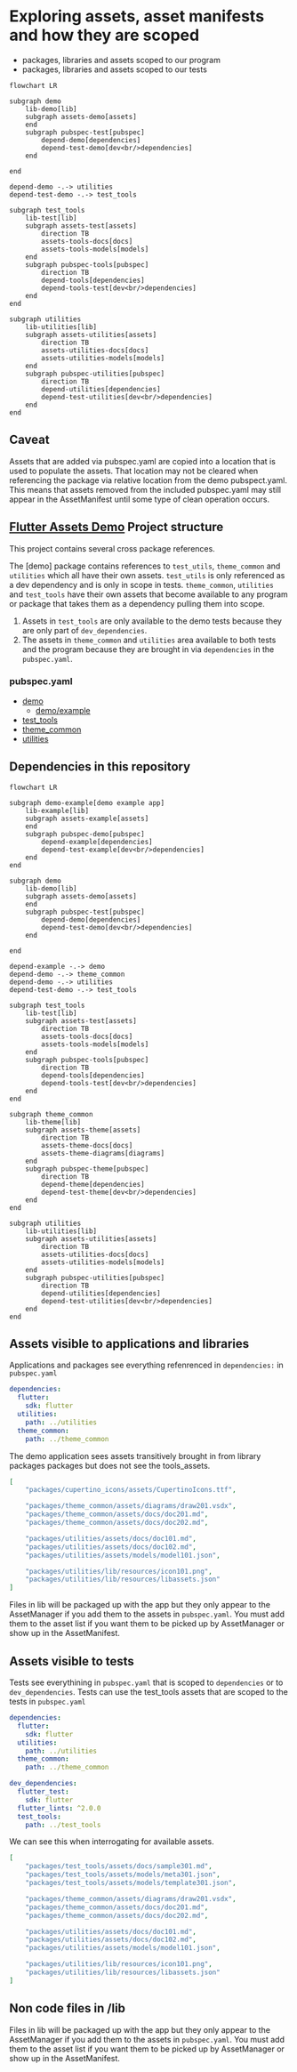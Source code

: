 # Exploring assets, asset manifests and how they are scoped

* packages, libraries and assets scoped to our program
* packages, libraries and assets scoped to our tests

```mermaid
flowchart LR

subgraph demo
    lib-demo[lib]
    subgraph assets-demo[assets]
    end
    subgraph pubspec-test[pubspec]
        depend-demo[dependencies]
        depend-test-demo[dev<br/>dependencies]
    end

end

depend-demo -.-> utilities
depend-test-demo -.-> test_tools

subgraph test_tools
    lib-test[lib]
    subgraph assets-test[assets]
        direction TB
        assets-tools-docs[docs]
        assets-tools-models[models]
    end
    subgraph pubspec-tools[pubspec]
        direction TB
        depend-tools[dependencies]
        depend-tools-test[dev<br/>dependencies]
    end
end

subgraph utilities
    lib-utilities[lib]
    subgraph assets-utilities[assets]
        direction TB
        assets-utilities-docs[docs]
        assets-utilities-models[models]
    end
    subgraph pubspec-utilities[pubspec]
        direction TB
        depend-utilities[dependencies]
        depend-test-utilities[dev<br/>dependencies]
    end
end
```

## Caveat

Assets that are added via pubspec.yaml are copied into a location that is used to populate the assets.
That location may not be cleared when referencing the package via relative location from the demo pubspect.yaml.
This means that assets removed from the included pubspec.yaml may still appear in the AssetManifest until some type of clean operation occurs.

## [Flutter Assets Demo](https://github.com/freemansoft/flutter_assets_demo) Project structure

This project contains several cross package references.

The [demo] package contains references to  `test_utils`, `theme_common` and `utilities` which all have their own assets. `test_utils` is only referenced as a dev dependency and is only in scope in tests. `theme_common`, `utilities` and `test_tools` have their own assets that become available to any program or package that takes them as a dependency pulling them into scope.

1. Assets in `test_tools` are only available to the demo tests because they are only part of `dev_dependencies`.
1. The assets in `theme_common` and `utilities` area available to both tests and the program because they are brought in via `dependencies` in the `pubspec.yaml`.

### pubspec.yaml

* [demo](packages/demo/pubspec.yaml)
  * [demo/example](packages/demo/example/pubspec.yaml)
* [test_tools](packages/test_tools/pubspec.yaml)
* [theme_common](packages/theme_common/pubspec.yaml)
* [utilities](packages/utilities/pubspec.yaml)

## Dependencies in this repository

```mermaid
flowchart LR

subgraph demo-example[demo example app]
    lib-example[lib]
    subgraph assets-example[assets]
    end
    subgraph pubspec-demo[pubspec]
        depend-example[dependencies]
        depend-test-example[dev<br/>dependencies]
    end
end

subgraph demo
    lib-demo[lib]
    subgraph assets-demo[assets]
    end
    subgraph pubspec-test[pubspec]
        depend-demo[dependencies]
        depend-test-demo[dev<br/>dependencies]
    end

end

depend-example -.-> demo
depend-demo -.-> theme_common
depend-demo -.-> utilities
depend-test-demo -.-> test_tools

subgraph test_tools
    lib-test[lib]
    subgraph assets-test[assets]
        direction TB
        assets-tools-docs[docs]
        assets-tools-models[models]
    end
    subgraph pubspec-tools[pubspec]
        direction TB
        depend-tools[dependencies]
        depend-tools-test[dev<br/>dependencies]
    end
end

subgraph theme_common
    lib-theme[lib]
    subgraph assets-theme[assets]
        direction TB
        assets-theme-docs[docs]
        assets-theme-diagrams[diagrams]
    end
    subgraph pubspec-theme[pubspec]
        direction TB
        depend-theme[dependencies]
        depend-test-theme[dev<br/>dependencies]
    end
end

subgraph utilities
    lib-utilities[lib]
    subgraph assets-utilities[assets]
        direction TB
        assets-utilities-docs[docs]
        assets-utilities-models[models]
    end
    subgraph pubspec-utilities[pubspec]
        direction TB
        depend-utilities[dependencies]
        depend-test-utilities[dev<br/>dependencies]
    end
end
```

## Assets visible to applications and libraries

Applications and packages see everything refenrenced in `dependencies:` in `pubspec.yaml`

```yaml
dependencies:
  flutter:
    sdk: flutter
  utilities:
    path: ../utilities
  theme_common:
    path: ../theme_common
```

The demo application sees assets transitively brought in from library packages packages but does not see the tools_assets.

```json
[
    "packages/cupertino_icons/assets/CupertinoIcons.ttf",

    "packages/theme_common/assets/diagrams/draw201.vsdx",
    "packages/theme_common/assets/docs/doc201.md",
    "packages/theme_common/assets/docs/doc202.md",

    "packages/utilities/assets/docs/doc101.md",
    "packages/utilities/assets/docs/doc102.md",
    "packages/utilities/assets/models/model101.json",

    "packages/utilities/lib/resources/icon101.png",
    "packages/utilities/lib/resources/libassets.json"
]
```

Files in lib will be packaged up with the app but they only appear to the AssetManager if you add them to the assets in `pubspec.yaml`. You must add them to the asset list if you want them to be picked up by AssetManager or show up in the AssetManifest.

## Assets visible to tests

Tests see everythining in `pubspec.yaml` that is scoped to `dependencies` or to `dev_dependencies`.  Tests can use the test_tools assets that are scoped to the tests in `pubspec.yaml`

```yaml
dependencies:
  flutter:
    sdk: flutter
  utilities:
    path: ../utilities
  theme_common:
    path: ../theme_common

dev_dependencies:
  flutter_test:
    sdk: flutter
  flutter_lints: ^2.0.0
  test_tools:
    path: ../test_tools
```

We can see this when interrogating for available assets.

```json
[
    "packages/test_tools/assets/docs/sample301.md",
    "packages/test_tools/assets/models/meta301.json",
    "packages/test_tools/assets/models/template301.json",

    "packages/theme_common/assets/diagrams/draw201.vsdx",
    "packages/theme_common/assets/docs/doc201.md",
    "packages/theme_common/assets/docs/doc202.md",

    "packages/utilities/assets/docs/doc101.md",
    "packages/utilities/assets/docs/doc102.md",
    "packages/utilities/assets/models/model101.json",

    "packages/utilities/lib/resources/icon101.png",
    "packages/utilities/lib/resources/libassets.json"
]
```

## Non code files in /lib

Files in lib will be packaged up with the app but they only appear to the AssetManager if you add them to the assets in `pubspec.yaml`. You must add them to the asset list if you want them to be picked up by AssetManager or show up in the AssetManifest.

